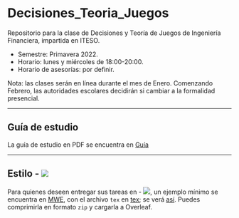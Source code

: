 # Decisiones_Teoria_Juegos

Repositorio para la clase de Decisiones y Teoría de Juegos de Ingeniería Financiera, impartida en ITESO.

- Semestre: Primavera 2022.
- Horario: lunes y miércoles de 18:00-20:00.
- Horario de asesorías: por definir.

Nota: las clases serán en línea durante el mes de Enero. Comenzando Febrero, las autoridades escolares decidirán si cambiar a la formalidad presencial.

---

## Guía de estudio

La guía de estudio en PDF se encuentra en [Guía](Guía/Guia_DTJ_6-8pm.pdf)

---

## Estilo - <img src="https://latex.codecogs.com/gif.latex?\text { \LaTeX }" />

Para quienes deseen entregar sus tareas en - <img src="https://latex.codecogs.com/gif.latex?\text { \LaTeX }" />, un ejemplo mínimo se encuentra en [MWE](MWE), con el archivo `tex` en [tex](MWE/MWE.tex); se verá [así](MWE/MWE.pdf). Puedes comprimirla en formato `zip` y cargarla a Overleaf.
